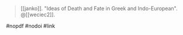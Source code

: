 > [[janko]]. "Ideas of Death and Fate in Greek and Indo-European". @[[weciec2]].

#nopdf #nodoi #link 
